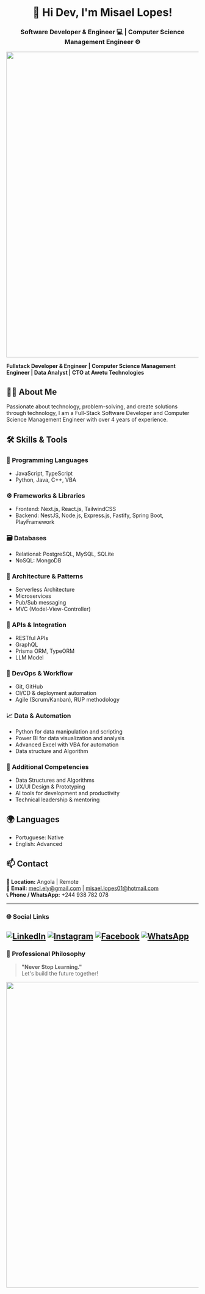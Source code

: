 
<h1 align="center">👋 Hi Dev, I'm Misael Lopes!</h1>
<h3 align="center">Software Developer & Engineer 💻 | Computer Science Management Engineer ⚙️</h3>

<p align="center">
  <img src="https://user-images.githubusercontent.com/66078558/144392810-8532960d-cc45-4c22-9ec2-a1b4112b15fd.gif" width="800" />
</p>

**Fullstack Developer & Engineer | Computer Science Management Engineer | Data Analyst | CTO at Awetu Technologies**

## 👨‍💻 About Me

Passionate about technology, problem-solving, and create solutions through technology, I am a Full-Stack Software Developer and Computer Science Management Engineer with over 4 years of experience.


## 🛠 Skills & Tools

### 🧠 Programming Languages
- JavaScript, TypeScript
- Python, Java, C++, VBA

### ⚙️ Frameworks & Libraries
- Frontend: Next.js, React.js, TailwindCSS
- Backend: NestJS, Node.js, Express.js, Fastify, Spring Boot, PlayFramework

### 🗃 Databases
- Relational: PostgreSQL, MySQL, SQLite
- NoSQL: MongoDB

### 🧱 Architecture & Patterns
- Serverless Architecture
- Microservices
- Pub/Sub messaging
- MVC (Model-View-Controller)

### 🔌 APIs & Integration
- RESTful APIs
- GraphQL
- Prisma ORM, TypeORM
- LLM Model

### 🚀 DevOps & Workflow
- Git, GitHub
- CI/CD & deployment automation
- Agile (Scrum/Kanban), RUP methodology

### 📈 Data & Automation
- Python for data manipulation and scripting
- Power BI for data visualization and analysis
- Advanced Excel with VBA for automation
- Data structure and Algorithm

### 🧠 Additional Competencies
- Data Structures and Algorithms
- UX/UI Design & Prototyping
- AI tools for development and productivity
- Technical leadership & mentoring

## 🌍 Languages
- Portuguese: Native
- English: Advanced

## 📫 Contact

**📍 Location:** Angola | Remote  
**📧 Email:** mecl.ely@gmail.com | misael.lopes01@hotmail.com  
**📞 Phone / WhatsApp:** +244 938 782 078

---

### 🌐 Social Links

[![LinkedIn](https://img.shields.io/badge/LinkedIn-0077B5?style=for-the-badge&logo=linkedin&logoColor=white)](https://www.linkedin.com/in/misaellopes01/)
[![Instagram](https://img.shields.io/badge/Instagram-E4405F?style=for-the-badge&logo=instagram&logoColor=white)](https://www.instagram.com/misaellopes_01/)
[![Facebook](https://img.shields.io/badge/Facebook-1877F2?style=for-the-badge&logo=facebook&logoColor=white)](https://www.facebook.com/misael.lopes.0)
[![WhatsApp](https://img.shields.io/badge/WhatsApp-25D366?style=for-the-badge&logo=whatsapp&logoColor=white)](https://whats.link/misaellopes01)
---

### 🧭 Professional Philosophy

> **"Never Stop Learning."**  
> Let's build the future together!

<p align="center">
  <img src="https://user-images.githubusercontent.com/66078558/144394516-90321964-32ac-489b-8652-957ae7f5ce04.gif" width="800" />
</p>
